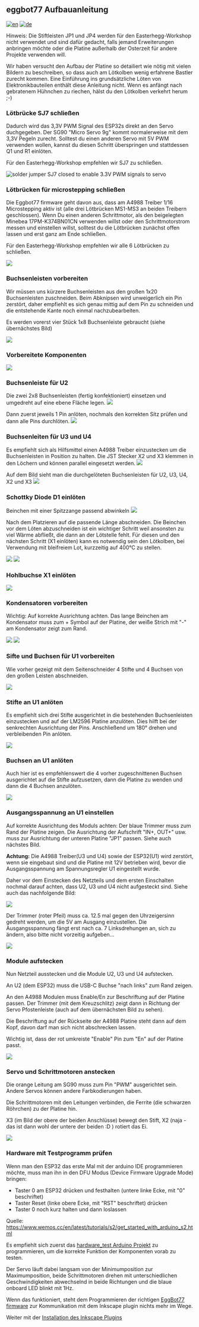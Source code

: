 ## eggbot77 Aufbauanleitung
[![en](https://img.shields.io/badge/lang-en-red.svg)](https://github.com/section77/eggbot77/blob/main/electronics/assembly/README.en.md)
[![de](https://img.shields.io/badge/lang-de-blue.svg)](https://github.com/section77/eggbot77/blob/main/electronics/assembly/README.md)

Hinweis: Die Stiftleisten JP1 und JP4 werden für den Easterhegg-Workshop nicht verwendet und sind dafür gedacht, falls jemand Erweiterungen anbringen möchte oder die Platine außerhalb der Osterzeit für andere Projekte verwenden will.

Wir haben versucht den Aufbau der Platine so detailiert wie nötig mit vielen Bildern zu beschreiben, so dass auch am Lötkolben wenig erfahrene Bastler zurecht kommen. Eine Einführung ins grundsätzliche Löten von Elektronikbauteilen enthält diese Anleitung nicht. Wenn es anfängt nach gebratenem Hühnchen zu riechen, hälst du den Lötkolben verkehrt herum ;-)

### Lötbrücke SJ7 schließen

Dadurch wird das 3,3V PWM Signal des ESP32s direkt an den Servo duchgegeben. Der SG90 "Micro Servo 9g" kommt normalerweise mit dem 3,3V Pegeln zurecht. Solltest du einen anderen Servo mit 5V PWM verwenden wollen, kannst du diesen Schritt überspringen und stattdessen Q1 und R1 einlöten.

Für den Easterhegg-Workshop empfehlen wir SJ7 zu schließen.

![solder jumper SJ7 closed to enable 3.3V PWM signals to servo](01_close_SJ7.jpg)

### Lötbrücken für microstepping schließen

Die Eggbot77 firmware geht davon aus, dass am A4988 Treiber 1/16 Microstepping aktiv ist (alle drei Lötbrücken MS1-MS3 an beiden Treibern geschlossen). Wenn Du einen anderen Schrittmotor, als den beigelegten Minebea 17PM-K374BN01CN verwenden willst oder den Schrittmotorstrom messen und einstellen willst, solltest du die Lötbrücken zunächst offen lassen und erst ganz am Ende schließen.

Für den Easterhegg-Workshop empfehlen wir alle 6 Lötbrücken zu schließen.

![](02_close_MS1_MS2_MS3.jpg)

### Buchsenleisten vorbereiten

Wir müssen uns kürzere Buchsenleisten aus den großen 1x20 Buchsenleisten zuschneiden. Beim Abknipsen wird unweigerlich ein Pin zerstört, daher empfiehlt es sich genau mittig auf dem Pin zu schneiden und die entstehende Kante noch einmal nachzubearbeiten.

Es werden vorerst vier Stück 1x8 Buchsenleiste gebraucht (siehe übernächstes Bild)

![](03_prepare_socket_strips.jpg)

### Vorbereitete Komponenten

![](04_prepared_components.jpg)

### Buchsenleiste für U2

Die zwei 2x8 Buchsenleisten (fertig konfektioniert) einsetzen und umgedreht auf eine ebene Fläche legen.
![](05_U2_place_two_column_socket_strips.jpg)

Dann zuerst jeweils 1 Pin anlöten, nochmals den korrekten Sitz prüfen und dann alle Pins durchlöten.
![](06_U2_solder_two_column_socket_strips.jpg)

### Buchsenleiten für U3 und U4

Es empfiehlt sich als Hilfsmittel einen A4988 Treiber einzustecken um die Buchsenleisten in Position zu halten. Die JST Stecker X2 und X3 klemmen in den Löchern und können parallel eingesetzt werden.
![](07_U3_solder_socket_strips.jpg)

Auf dem Bild sieht man die durchgelöteten Buchsenleisten für U2, U3, U4, X2 und X3
![](08_soldered_socket_rows.jpg)

### Schottky Diode D1 einlöten

Beinchen mit einer Spitzzange passend abwinkeln
![](09_D1_bend_legs_schottky_diode.jpg)

Nach dem Platzieren auf die passende Länge abschneiden. Die Beinchen vor dem Löten abzuschneiden ist ein wichtiger Schritt weil ansonsten zu viel Wärme abfließt, die dann an der Lötstelle fehlt. Für diesen und den nächsten Schritt (X1 einlöten) kann es notwendig sein den Lötkolben, bei Verwendung mit bleifreiem Lot, kurzzeitig auf 400°C zu stellen.

![](10_D1_place_schottky_diode.jpg)
![](11_D1_solder_schottky_diode.jpg)

### Hohlbuchse X1 einlöten
![](12_X1_place_and_solder.jpg)

### Kondensatoren vorbereiten

Wichtig: Auf korrekte Ausrichtung achten. Das lange Beinchen am Kondensator muss zum + Symbol auf der Platine, der weiße Strich mit "-" am Kondensator zeigt zum Rand.

![](13_C1_C2_prepare_capacitors.jpg)
![](14_C1_C2_solder_capacitors.jpg)

### Sifte und Buchsen für U1 vorbereiten

Wie vorher gezeigt mit dem Seitenschneider 4 Stifte und 4 Buchsen von den großen Leisten abschneiden.

![](15_U1_prepared_sockets.jpg)

### Stifte an U1 anlöten

Es empfiehlt sich drei Stifte ausgerichtet in die bestehenden Buchsenleisten einzustecken und auf der LM2596 Platine anzulöten. Dies hilft bei der senkrechten Ausrichtung der Pins. Anschließend um 180° drehen und verbleibenden Pin anlöten.

![](16_U1_solder_pins.jpg)

### Buchsen an U1 anlöten

Auch hier ist es empfehlenswert die 4 vorher zugeschnittenen Buchsen ausgerichtet auf die Stifte aufzusetzen, dann die Platine zu wenden und dann die 4 Buchsen anzulöten.

![](17_U1_place_sockets.jpg)

### Ausgangsspannung an U1 einstellen

Auf korrekte Ausrichtung des Moduls achten: Der blaue Trimmer muss zum Rand der Platine zeigen. Die Ausrichtung der Aufschrift "IN+, OUT+" usw. muss zur Ausrichtung der unteren Platine "JP1" passen. Siehe auch nächstes Bild.

**Achtung:** Die A4988 Treiber(U3 und U4) sowie der ESP32(U1) wird zerstört, wenn sie eingebaut sind und die Platine mit 12V betrieben wird, bevor die Ausgangsspannung am Spannungsregler U1 eingestellt wurde.

Daher vor dem Einstecken des Netzteils und dem ersten Einschalten nochmal darauf achten, dass U2, U3 und U4 nicht aufgesteckt sind. Siehe auch das nachfolgende Bild:

![](18_U1_adjust_output_volatge_A.jpg)

Der Trimmer (roter Pfeil) muss ca. 12.5 mal gegen den Uhrzeigersinn gedreht werden, um die 5V am Ausgang einzustellen. Die Ausgangsspannung fängt erst nach ca. 7 Linksdrehungen an, sich zu ändern, also bitte nicht vorzeitig aufgeben...

![](18_U1_adjust_output_volatge_B.jpg)

### Module aufstecken

Nun Netzteil ausstecken und die Module U2, U3 und U4 aufstecken.

An U2 (dem ESP32) muss die USB-C Buchse "nach links" zum Rand zeigen.

An den A4988 Modulen muss Enable/En zur Beschriftung auf der Platine passen. Der Trimmer (mit dem Kreuzschlitz) zeigt dann in Richtung der Servo Pfostenleiste (auch auf dem übernächsten Bild zu sehen).

Die Beschriftung auf der Rückseite der A4988 Platine steht dann auf dem Kopf, davon darf man sich nicht abschrecken lassen.

Wichtig ist, dass der rot umkreiste "Enable" Pin zum "En" auf der Platine passt.

![](19_A4988_carrier_variants.jpg)

### Servo und Schrittmotoren anstecken

Die orange Leitung am SG90 muss zum Pin "PWM" ausgerichtet sein. Andere Servos können andere Farbkodierungen haben.

Die Schrittmotoren mit den Leitungen verbinden, die Ferrite (die schwarzen Röhrchen) zu der Platine hin.

X3 (im Bild der obere der beiden Anschlüsse) bewegt den Stift, X2 (naja - das ist dann wohl der untere der beiden :D ) rotiert das Ei.

![](20_hardware_test.jpg)

### Hardware mit Testprogramm prüfen

Wenn man den ESP32 das erste Mal mit der arduino IDE programmieren möchte, muss man ihn in den DFU Modus (Device Firmware Upgrade Mode) bringen:
* Taster 0 am ESP32 drücken und festhalten (untere linke Ecke, mit "0" beschriftet)
* Taster Reset (linke obere Ecke, mit "RST" beschriftet) drücken
* Taster 0 noch kurz halten und dann loslassen

Quelle: https://www.wemos.cc/en/latest/tutorials/s2/get_started_with_arduino_s2.html

Es empfiehlt sich zuerst das [hardware_test Arduino Projekt](../../firmware/hardware_test/hardware_test.ino)
zu programmieren, um die korrekte Funktion der Komponenten vorab zu testen.

Der Servo läuft dabei langsam von der Minimumposition zur Maximumposition, beide Schrittmotoren drehen mit unterschiedlichen Geschwindigkeiten abwechselnd in beide Richtungen und die blaue onboard LED blinkt mit 1Hz.

Wenn das funktioniert, steht dem Programmieren der richtigen [EggBot77 firmware](../../firmware/EggBot77/EggBot77.ino) zur Kommunikation mit dem Inkscape plugin nichts mehr im Wege.

Weiter mit der [Installation des Inkscape Plugins](../../inkscape_1.x_extension/README.md)

